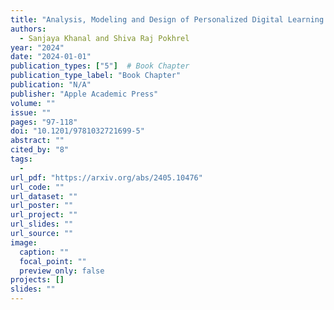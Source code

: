 ```yaml
---
title: "Analysis, Modeling and Design of Personalized Digital Learning Environment"
authors:
  - Sanjaya Khanal and Shiva Raj Pokhrel
year: "2024"
date: "2024-01-01"
publication_types: ["5"]  # Book Chapter
publication_type_label: "Book Chapter"
publication: "N/A"
publisher: "Apple Academic Press"
volume: ""
issue: ""
pages: "97-118"
doi: "10.1201/9781032721699-5"
abstract: ""
cited_by: "8"
tags:
  - 
url_pdf: "https://arxiv.org/abs/2405.10476"
url_code: ""
url_dataset: ""
url_poster: ""
url_project: ""
url_slides: ""
url_source: ""
image:
  caption: ""
  focal_point: ""
  preview_only: false
projects: []
slides: ""
---
```

